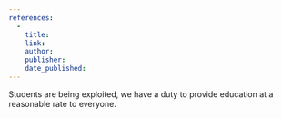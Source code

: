 ```yaml
---
references:
  -
    title: 
    link: 
    author: 
    publisher: 
    date_published: 
---
```


Students are being exploited, we have a duty to provide education at a reasonable rate to everyone.